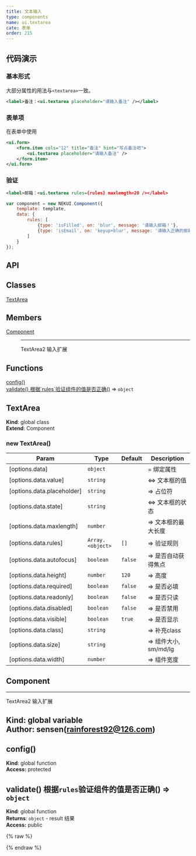 ```yaml
---
title: 文本输入
type: components
name: ui.textarea
cate: 表单
order: 215
---
```


## 代码演示

### 基本形式

大部分属性的用法与`<textarea>`一致。

<!-- demo_start -->
<div class="m-example"></div>

```xml
<label>备注：<ui.textarea placeholder="请输入备注" /></label>
```
<!-- demo_end -->

### 表单项

在表单中使用

<!-- demo_start -->
<div class="m-example"></div>

```xml
<ui.form>
    <form.item cols="12" title="备注" hint="写点备注吧">
        <ui.textarea placeholder="请输入备注" />
    </form.item>
</ui.form>
```
<!-- demo_end -->

### 验证

<!-- demo_start -->
<div class="m-example"></div>

```xml
<label>邮箱：<ui.textarea rules={rules} maxlength=20 /></label>
```

```javascript
var component = new NEKUI.Component({
    template: template,
    data: {
        rules: [
            {type: 'isFilled', on: 'blur', message: '请输入邮箱！'},
            {type: 'isEmail', on: 'keyup+blur', message: '请输入正确的邮箱！'}
        ]
    }
});
```
<!-- demo_end -->

## API
## Classes

<dl>
<dt><a href="#TextArea">TextArea</a></dt>
<dd></dd>
</dl>

## Members

<dl>
<dt><a href="#Component">Component</a></dt>
<dd><hr>
<p>TextArea2   输入扩展</p>
</dd>
</dl>

## Functions

<dl>
<dt><a href="#config">config()</a></dt>
<dd></dd>
<dt><a href="#validate_new 根据`rules`验证组件的值是否正确">validate() 根据`rules`验证组件的值是否正确()</a> ⇒ <code>object</code></dt>
<dd></dd>
</dl>

<a name="TextArea"></a>

## TextArea
**Kind**: global class  
**Extend**: Component  
<a name="new_TextArea_new"></a>

### new TextArea()

| Param | Type | Default | Description |
| --- | --- | --- | --- |
| [options.data] | <code>object</code> |  | = 绑定属性 |
| [options.data.value] | <code>string</code> |  | <=> 文本框的值 |
| [options.data.placeholder] | <code>string</code> |  | => 占位符 |
| [options.data.state] | <code>string</code> |  | <=> 文本框的状态 |
| [options.data.maxlength] | <code>number</code> |  | => 文本框的最大长度 |
| [options.data.rules] | <code>Array.&lt;object&gt;</code> | <code>[]</code> | => 验证规则 |
| [options.data.autofocus] | <code>boolean</code> | <code>false</code> | => 是否自动获得焦点 |
| [options.data.height] | <code>number</code> | <code>120</code> | => 高度 |
| [options.data.required] | <code>boolean</code> | <code>false</code> | => 是否必填 |
| [options.data.readonly] | <code>boolean</code> | <code>false</code> | => 是否只读 |
| [options.data.disabled] | <code>boolean</code> | <code>false</code> | => 是否禁用 |
| [options.data.visible] | <code>boolean</code> | <code>true</code> | => 是否显示 |
| [options.data.class] | <code>string</code> |  | => 补充class |
| [options.data.size] | <code>string</code> |  | => 组件大小, sm/md/lg |
| [options.data.width] | <code>number</code> |  | => 组件宽度 |

<a name="Component"></a>

## Component
------------------------------------------------------------
TextArea2   输入扩展

**Kind**: global variable  
**Author:** sensen(rainforest92@126.com)
------------------------------------------------------------  
<a name="config"></a>

## config()
**Kind**: global function  
**Access:** protected  
<a name="validate_new 根据`rules`验证组件的值是否正确"></a>

## validate() 根据`rules`验证组件的值是否正确() ⇒ <code>object</code>
**Kind**: global function  
**Returns**: <code>object</code> - result 结果  
**Access:** public  

{% raw %}
<script>
var index = 0;

    (function(index) {
      var template = NEKUI._.multiline(function(){/*
      
<label>备注：<ui.textarea placeholder="请输入备注" /></label>

      */});
      var component = new NEKUI.Component({template: template});
      component.$inject(document.querySelectorAll('.m-example')[index]);
    })(index++);
    
    (function(index) {
      var template = NEKUI._.multiline(function(){/*
      
<ui.form>
    <form.item cols="12" title="备注" hint="写点备注吧">
        <ui.textarea placeholder="请输入备注" />
    </form.item>
</ui.form>

      */});
      var component = new NEKUI.Component({template: template});
      component.$inject(document.querySelectorAll('.m-example')[index]);
    })(index++);
    
    (function(index) {
      var template = NEKUI._.multiline(function(){/*
      
<label>邮箱：<ui.textarea rules={rules} maxlength=20 /></label>

      */});
      
var component = new NEKUI.Component({
    template: template,
    data: {
        rules: [
            {type: 'isFilled', on: 'blur', message: '请输入邮箱！'},
            {type: 'isEmail', on: 'keyup+blur', message: '请输入正确的邮箱！'}
        ]
    }
});

      component.$inject(document.querySelectorAll('.m-example')[index]);
    })(index++);
    
</script>
{% endraw %}